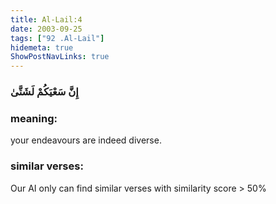 ```yaml
---
title: Al-Lail:4
date: 2003-09-25
tags: ["92 .Al-Lail"]
hidemeta: true 
ShowPostNavLinks: true 
---
```

### إِنَّ سَعْيَكُمْ لَشَتَّىٰ
### meaning: 
your endeavours are indeed diverse.
### similar verses: 

Our AI only can find similar verses with similarity score > 50% 




